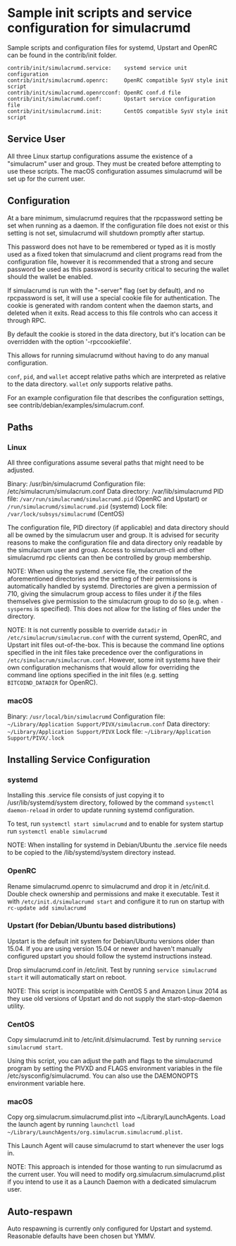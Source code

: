Sample init scripts and service configuration for simulacrumd
==========================================================

Sample scripts and configuration files for systemd, Upstart and OpenRC
can be found in the contrib/init folder.

    contrib/init/simulacrumd.service:    systemd service unit configuration
    contrib/init/simulacrumd.openrc:     OpenRC compatible SysV style init script
    contrib/init/simulacrumd.openrcconf: OpenRC conf.d file
    contrib/init/simulacrumd.conf:       Upstart service configuration file
    contrib/init/simulacrumd.init:       CentOS compatible SysV style init script

Service User
---------------------------------

All three Linux startup configurations assume the existence of a "simulacrum" user
and group.  They must be created before attempting to use these scripts.
The macOS configuration assumes simulacrumd will be set up for the current user.

Configuration
---------------------------------

At a bare minimum, simulacrumd requires that the rpcpassword setting be set
when running as a daemon.  If the configuration file does not exist or this
setting is not set, simulacrumd will shutdown promptly after startup.

This password does not have to be remembered or typed as it is mostly used
as a fixed token that simulacrumd and client programs read from the configuration
file, however it is recommended that a strong and secure password be used
as this password is security critical to securing the wallet should the
wallet be enabled.

If simulacrumd is run with the "-server" flag (set by default), and no rpcpassword is set,
it will use a special cookie file for authentication. The cookie is generated with random
content when the daemon starts, and deleted when it exits. Read access to this file
controls who can access it through RPC.

By default the cookie is stored in the data directory, but it's location can be overridden
with the option '-rpccookiefile'.

This allows for running simulacrumd without having to do any manual configuration.

`conf`, `pid`, and `wallet` accept relative paths which are interpreted as
relative to the data directory. `wallet` *only* supports relative paths.

For an example configuration file that describes the configuration settings,
see contrib/debian/examples/simulacrum.conf.

Paths
---------------------------------

### Linux

All three configurations assume several paths that might need to be adjusted.

Binary:              /usr/bin/simulacrumd
Configuration file:  /etc/simulacrum/simulacrum.conf
Data directory:      /var/lib/simulacrumd
PID file:            `/var/run/simulacrumd/simulacrumd.pid` (OpenRC and Upstart) or `/run/simulacrumd/simulacrumd.pid` (systemd)
Lock file:           `/var/lock/subsys/simulacrumd` (CentOS)

The configuration file, PID directory (if applicable) and data directory
should all be owned by the simulacrum user and group.  It is advised for security
reasons to make the configuration file and data directory only readable by the
simulacrum user and group.  Access to simulacrum-cli and other simulacrumd rpc clients
can then be controlled by group membership.

NOTE: When using the systemd .service file, the creation of the aforementioned
directories and the setting of their permissions is automatically handled by
systemd. Directories are given a permission of 710, giving the simulacrum group
access to files under it _if_ the files themselves give permission to the
simulacrum group to do so (e.g. when `-sysperms` is specified). This does not allow
for the listing of files under the directory.

NOTE: It is not currently possible to override `datadir` in
`/etc/simulacrum/simulacrum.conf` with the current systemd, OpenRC, and Upstart init
files out-of-the-box. This is because the command line options specified in the
init files take precedence over the configurations in
`/etc/simulacrum/simulacrum.conf`. However, some init systems have their own
configuration mechanisms that would allow for overriding the command line
options specified in the init files (e.g. setting `BITCOIND_DATADIR` for
OpenRC).

### macOS

Binary:              `/usr/local/bin/simulacrumd`
Configuration file:  `~/Library/Application Support/PIVX/simulacrum.conf`
Data directory:      `~/Library/Application Support/PIVX`
Lock file:           `~/Library/Application Support/PIVX/.lock`

Installing Service Configuration
-----------------------------------

### systemd

Installing this .service file consists of just copying it to
/usr/lib/systemd/system directory, followed by the command
`systemctl daemon-reload` in order to update running systemd configuration.

To test, run `systemctl start simulacrumd` and to enable for system startup run
`systemctl enable simulacrumd`

NOTE: When installing for systemd in Debian/Ubuntu the .service file needs to be copied to the /lib/systemd/system directory instead.

### OpenRC

Rename simulacrumd.openrc to simulacrumd and drop it in /etc/init.d.  Double
check ownership and permissions and make it executable.  Test it with
`/etc/init.d/simulacrumd start` and configure it to run on startup with
`rc-update add simulacrumd`

### Upstart (for Debian/Ubuntu based distributions)

Upstart is the default init system for Debian/Ubuntu versions older than 15.04. If you are using version 15.04 or newer and haven't manually configured upstart you should follow the systemd instructions instead.

Drop simulacrumd.conf in /etc/init.  Test by running `service simulacrumd start`
it will automatically start on reboot.

NOTE: This script is incompatible with CentOS 5 and Amazon Linux 2014 as they
use old versions of Upstart and do not supply the start-stop-daemon utility.

### CentOS

Copy simulacrumd.init to /etc/init.d/simulacrumd. Test by running `service simulacrumd start`.

Using this script, you can adjust the path and flags to the simulacrumd program by
setting the PIVXD and FLAGS environment variables in the file
/etc/sysconfig/simulacrumd. You can also use the DAEMONOPTS environment variable here.

### macOS

Copy org.simulacrum.simulacrumd.plist into ~/Library/LaunchAgents. Load the launch agent by
running `launchctl load ~/Library/LaunchAgents/org.simulacrum.simulacrumd.plist`.

This Launch Agent will cause simulacrumd to start whenever the user logs in.

NOTE: This approach is intended for those wanting to run simulacrumd as the current user.
You will need to modify org.simulacrum.simulacrumd.plist if you intend to use it as a
Launch Daemon with a dedicated simulacrum user.

Auto-respawn
-----------------------------------

Auto respawning is currently only configured for Upstart and systemd.
Reasonable defaults have been chosen but YMMV.
